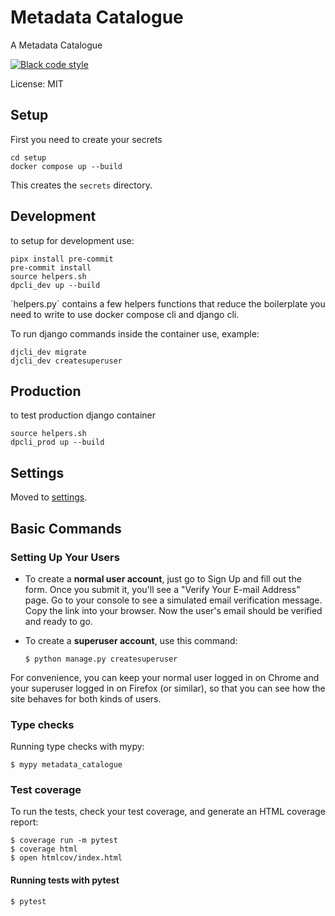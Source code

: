 # Metadata Catalogue

A Metadata Catalogue

[![Black code style](https://img.shields.io/badge/code%20style-black-000000.svg)](https://github.com/ambv/black)

License: MIT


## Setup

First you need to create your secrets

```
cd setup
docker compose up --build
```

This creates the `secrets` directory.


## Development
to setup for development use:
```
pipx install pre-commit
pre-commit install
source helpers.sh
dpcli_dev up --build
```

´helpers.py´ contains a few helpers functions that reduce the boilerplate you need to write to use docker compose cli and django cli.

To run django commands inside the container use, example:
```
djcli_dev migrate
djcli_dev createsuperuser
```

## Production
to test production django container
```
source helpers.sh
dpcli_prod up --build
```

## Settings

Moved to [settings](http://cookiecutter-django.readthedocs.io/en/latest/settings.html).

## Basic Commands

### Setting Up Your Users

- To create a **normal user account**, just go to Sign Up and fill out the form. Once you submit it, you'll see a "Verify Your E-mail Address" page. Go to your console to see a simulated email verification message. Copy the link into your browser. Now the user's email should be verified and ready to go.

- To create a **superuser account**, use this command:

      $ python manage.py createsuperuser

For convenience, you can keep your normal user logged in on Chrome and your superuser logged in on Firefox (or similar), so that you can see how the site behaves for both kinds of users.

### Type checks

Running type checks with mypy:

    $ mypy metadata_catalogue

### Test coverage

To run the tests, check your test coverage, and generate an HTML coverage report:

    $ coverage run -m pytest
    $ coverage html
    $ open htmlcov/index.html

#### Running tests with pytest

    $ pytest
